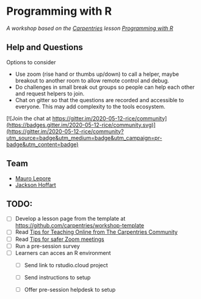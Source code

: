 # Programming with R

_A workshop based on the [Carpentries](https://carpentries.org/) lesson [Programming with R](http://swcarpentry.github.io/r-novice-inflammation/)_

## Help and Questions

Options to consider

* Use zoom (rise hand or thumbs up/down) to call a helper, maybe breakout to another room to allow remote control and debug.
* Do challenges in small break out groups so people can help each other and request helpers to join.
* Chat on gitter so that the questions are recorded and accessible to everyone. This may add complexity to the tools ecosystem.

[![Join the chat at https://gitter.im/2020-05-12-rice/community](https://badges.gitter.im/2020-05-12-rice/community.svg)](https://gitter.im/2020-05-12-rice/community?utm_source=badge&utm_medium=badge&utm_campaign=pr-badge&utm_content=badge)



## Team

* [Mauro Lepore](https://github.com/maurolepore)
* [Jackson Hoffart](https://github.com/jdhoffa)

## TODO: 

* [ ] Develop a lesson page from the template at <https://github.com/carpentries/workshop-template>
* [ ] Read [Tips for Teaching Online from The Carpentries Community](https://carpentries.org/blog/2020/03/tips-for-teaching-online/)
* [ ] Read [Tips for safer Zoom meetings](https://frameshiftconsulting.com/2020/04/02/tips-for-safer-zoom-meetings/?mc_cid=708bcbba53&mc_eid=2dc049f7f2)
* [ ] Run a pre-session survey
* [ ] Learners can acces an R environment 
    * [ ] Send link to rstudio.cloud project
    * [ ] Send instructions to setup
    * [ ] Offer pre-session helpdesk to setup


